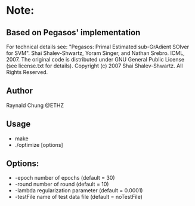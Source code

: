 Note:
======
Based on Pegasos' implementation
------
For technical details see:
"Pegasos: Primal Estimated sub-GrAdient SOlver for SVM".
Shai Shalev-Shwartz, Yoram Singer, and Nathan Srebro.
ICML, 2007.
The original code is distributed under GNU General Public License (see license.txt
for details).
Copyright (c) 2007 Shai Shalev-Shwartz. All Rights Reserved.

Author
-----
Raynald Chung @ETHZ

Usage
-----
 - make
 - ./optimize [options] <data-file>

Options:
------
 - -epoch number of epochs (default = 30)
 - -round number of round (default = 10)
 - -lambda regularization parameter (default = 0.0001)
 - -testFile name of test data file (default = noTestFile)
